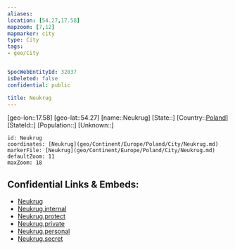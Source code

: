 ```yaml
---
aliases: 
location: [54.27,17.58]
mapzoom: [7,12] 
mapmarker: city 
type: City
tags:
- geo/City


SpocWebEntityId: 32837
isDeleted: false
confidential: public

title: Neukrug
---
```

[geo-lon::17.58]
[geo-lat::54.27]
[name::Neukrug]
[State::]
[Country::[Poland](geo/Continent/Europe/Poland.md)]
[StateId::]
[Population::]
[Unknown::]


```leaflet
id: Neukrug
coordinates: [Neukrug](geo/Continent/Europe/Poland/City/Neukrug.md)
markerFile: [Neukrug](geo/Continent/Europe/Poland/City/Neukrug.md)
defaultZoom: 11 
maxZoom: 18
```


## Confidential Links & Embeds: 
- [Neukrug](../../../../../../_public/geo/Continent/Europe/Poland/City/Neukrug.md) 
- [Neukrug.internal](../../../../../../_internal/geo/Continent/Europe/Poland/City/Neukrug.internal.md) 
- [Neukrug.protect](../../../../../../_protect/geo/Continent/Europe/Poland/City/Neukrug.protect.md) 
- [Neukrug.private](../../../../../../_private/geo/Continent/Europe/Poland/City/Neukrug.private.md) 
- [Neukrug.personal](../../../../../../_personal/geo/Continent/Europe/Poland/City/Neukrug.personal.md) 
- [Neukrug.secret](../../../../../../_secret/geo/Continent/Europe/Poland/City/Neukrug.secret.md) 
